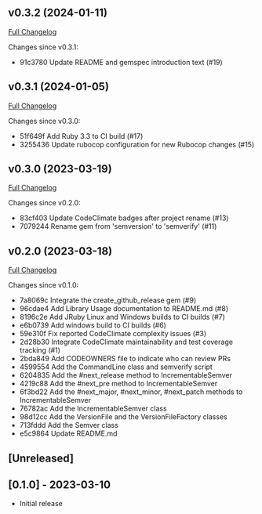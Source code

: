 ## v0.3.2 (2024-01-11)

[Full Changelog](https://github.com/main-branch/semverify/compare/v0.3.1..v0.3.2)

Changes since v0.3.1:

* 91c3780 Update README and gemspec introduction text (#19)

## v0.3.1 (2024-01-05)

[Full Changelog](https://github.com/main-branch/semverify/compare/v0.3.0..v0.3.1)

Changes since v0.3.0:

* 51f649f Add Ruby 3.3 to CI build (#17)
* 3255436 Update rubocop configuration for new Rubocop changes (#15)

## v0.3.0 (2023-03-19)

[Full Changelog](https://github.com/main-branch/semverify/compare/v0.2.0..v0.3.0)

Changes since v0.2.0:

* 83cf403 Update CodeClimate badges after project rename (#13)
* 7079244 Rename gem from 'semversion' to 'semverify' (#11)

## v0.2.0 (2023-03-18)

[Full Changelog](https://github.com/main-branch/semverify/compare/v0.1.0..v0.2.0)

Changes since v0.1.0:

* 7a8069c Integrate the create_github_release gem (#9)
* 96cdae4 Add Library Usage documentation to README.md (#8)
* 8196c2e Add JRuby Linux and Windows builds to CI builds (#7)
* e6b0739 Add windows build to CI builds (#6)
* 59e310f Fix reported CodeClimate complexity issues (#3)
* 2d28b30 Integrate CodeClimate maintainability and test coverage tracking (#1)
* 2bda849 Add CODEOWNERS file to indicate who can review PRs
* 4599554 Add the CommandLine class and semverify script
* 6204835 Add the #next_release method to IncrementableSemver
* 4219c88 Add the #next_pre method to IncrementableSemver
* 6f3bd22 Add the #next_major, #next_minor, #next_patch methods to IncrementableSemver
* 76782ac Add the IncrementableSemver class
* 98d12cc Add the VersionFile and the VersionFileFactory classes
* 713fddd Add the Semver class
* e5c9864 Update README.md

## [Unreleased]

## [0.1.0] - 2023-03-10

- Initial release
